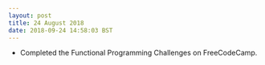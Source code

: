 ```yaml
---
layout: post
title: 24 August 2018 
date: 2018-09-24 14:58:03 BST
---
```

+ Completed the Functional Programming Challenges on FreeCodeCamp.

